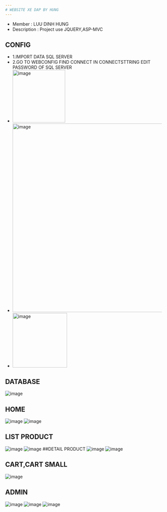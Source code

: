 ```yaml
---
# WEBSITE XE DAP BY HUNG
---
```

* Member : LUU DINH HUNG
* Description : Project use JQUERY,ASP-MVC 
## CONFIG 
*  1.IMPORT DATA SQL SERVER
*  2.GO TO WEBCONFIG FIND CONNECT IN CONNECTSTTRING EDIT PASSWORD OF SQL SERVER
*  <img width="169" alt="image" src="https://user-images.githubusercontent.com/87811387/174740378-779678e4-f292-4c76-92b5-55f9b346e575.png">
* <img width="606" alt="image" src="https://user-images.githubusercontent.com/87811387/174740479-1807244e-59f7-4fc7-ac65-9c76251c0d33.png">
* <img width="175" alt="image" src="https://user-images.githubusercontent.com/87811387/174740553-7a1f2e2a-a625-4e9d-9396-3a5f891d8ed7.png">
 
## DATABASE 
![image](https://user-images.githubusercontent.com/87811387/174738532-b928eb5c-8f10-4d3f-b9ee-4e1170c70555.png)
## HOME
![image](https://user-images.githubusercontent.com/87811387/174739179-ca53d5db-0dfa-4476-ac46-ec325300375c.png)
![image](https://user-images.githubusercontent.com/87811387/174739251-c6166f25-a836-4446-b370-a3ed9fb7b7f3.png)
## LIST PRODUCT 
![image](https://user-images.githubusercontent.com/87811387/174739521-f23ab2ee-5430-463b-8cfc-eadb43923064.png)
![image](https://user-images.githubusercontent.com/87811387/174739552-2a365965-6afe-4af5-b4bc-a21ae12f5241.png)
##DETAIL PRODUCT 
![image](https://user-images.githubusercontent.com/87811387/174739646-879a40c6-de17-4a8e-8a62-a9ec0fdb5391.png)
![image](https://user-images.githubusercontent.com/87811387/174739703-a11fb272-074c-4248-a009-9eb6ebb2e83b.png)
## CART,CART SMALL
![image](https://user-images.githubusercontent.com/87811387/174739792-d2fdde3f-91cf-4d75-a699-a0bd4781f67a.png)
## ADMIN
![image](https://user-images.githubusercontent.com/87811387/174741379-2781d9ff-7551-4f5c-8cc2-b51be368d926.png)
![image](https://user-images.githubusercontent.com/87811387/174741420-bbfc393a-a148-45f4-b2d7-429c674949c6.png)
![image](https://user-images.githubusercontent.com/87811387/174741445-3dd6e3eb-3502-46ff-8a3d-72d096acfe96.png)
